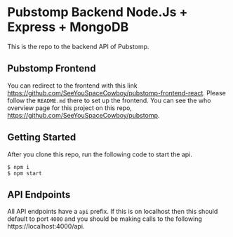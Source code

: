 # Pubstomp Backend Node.Js + Express + MongoDB

This is the repo to the backend API of Pubstomp. 

## Pubstomp Frontend

You can redirect to the frontend with this link https://github.com/SeeYouSpaceCowboy/pubstomp-frontend-react. Please follow the `README.md` there to set up the frontend. You can see the who overview page for this project on this repo, https://github.com/SeeYouSpaceCowboy/pubstomp.

## Getting Started

After you clone this repo, run the following code to start the api.

```
$ npm i
$ npm start
```

## API Endpoints

All API endpoints have a `api` prefix. If this is on localhost then this should default to port `4000` and you should be making calls to the following https://localhost:4000/api.
